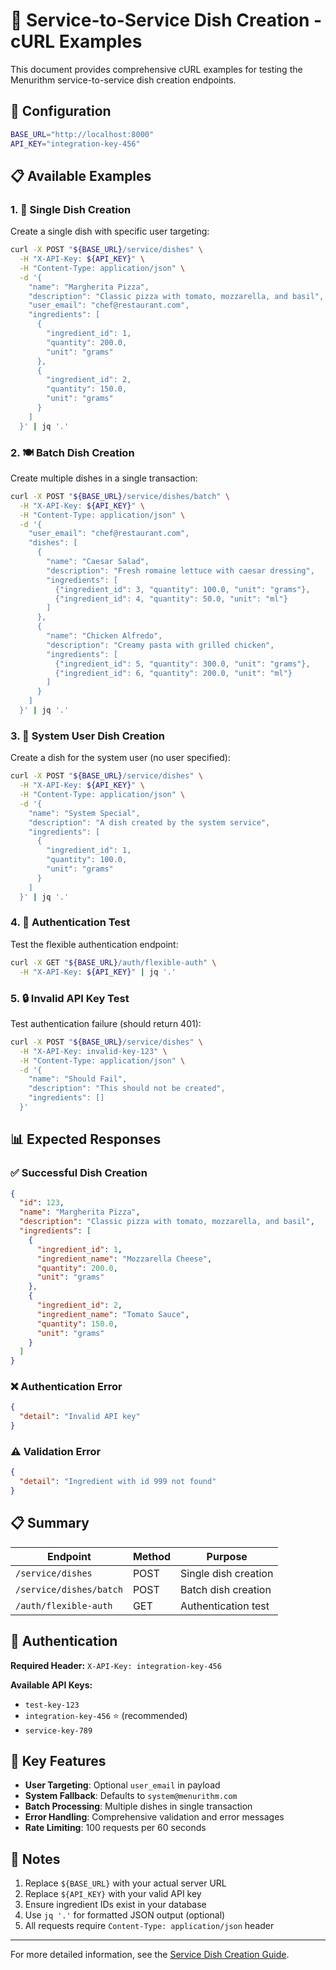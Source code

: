 # 🚀 Service-to-Service Dish Creation - cURL Examples

This document provides comprehensive cURL examples for testing the Menurithm service-to-service dish creation endpoints.

## 🔧 Configuration

```bash
BASE_URL="http://localhost:8000"
API_KEY="integration-key-456"
```

## 📋 Available Examples

### 1. 🍕 Single Dish Creation

Create a single dish with specific user targeting:

```bash
curl -X POST "${BASE_URL}/service/dishes" \
  -H "X-API-Key: ${API_KEY}" \
  -H "Content-Type: application/json" \
  -d '{
    "name": "Margherita Pizza",
    "description": "Classic pizza with tomato, mozzarella, and basil",
    "user_email": "chef@restaurant.com",
    "ingredients": [
      {
        "ingredient_id": 1,
        "quantity": 200.0,
        "unit": "grams"
      },
      {
        "ingredient_id": 2,
        "quantity": 150.0,
        "unit": "grams"
      }
    ]
  }' | jq '.'
```

### 2. 🍽️ Batch Dish Creation

Create multiple dishes in a single transaction:

```bash
curl -X POST "${BASE_URL}/service/dishes/batch" \
  -H "X-API-Key: ${API_KEY}" \
  -H "Content-Type: application/json" \
  -d '{
    "user_email": "chef@restaurant.com",
    "dishes": [
      {
        "name": "Caesar Salad",
        "description": "Fresh romaine lettuce with caesar dressing",
        "ingredients": [
          {"ingredient_id": 3, "quantity": 100.0, "unit": "grams"},
          {"ingredient_id": 4, "quantity": 50.0, "unit": "ml"}
        ]
      },
      {
        "name": "Chicken Alfredo", 
        "description": "Creamy pasta with grilled chicken",
        "ingredients": [
          {"ingredient_id": 5, "quantity": 300.0, "unit": "grams"},
          {"ingredient_id": 6, "quantity": 200.0, "unit": "ml"}
        ]
      }
    ]
  }' | jq '.'
```

### 3. 🤖 System User Dish Creation

Create a dish for the system user (no user specified):

```bash
curl -X POST "${BASE_URL}/service/dishes" \
  -H "X-API-Key: ${API_KEY}" \
  -H "Content-Type: application/json" \
  -d '{
    "name": "System Special",
    "description": "A dish created by the system service",
    "ingredients": [
      {
        "ingredient_id": 1,
        "quantity": 100.0,
        "unit": "grams"
      }
    ]
  }' | jq '.'
```

### 4. 🔄 Authentication Test

Test the flexible authentication endpoint:

```bash
curl -X GET "${BASE_URL}/auth/flexible-auth" \
  -H "X-API-Key: ${API_KEY}" | jq '.'
```

### 5. 🔒 Invalid API Key Test

Test authentication failure (should return 401):

```bash
curl -X POST "${BASE_URL}/service/dishes" \
  -H "X-API-Key: invalid-key-123" \
  -H "Content-Type: application/json" \
  -d '{
    "name": "Should Fail",
    "description": "This should not be created",
    "ingredients": []
  }'
```

## 📊 Expected Responses

### ✅ Successful Dish Creation

```json
{
  "id": 123,
  "name": "Margherita Pizza",
  "description": "Classic pizza with tomato, mozzarella, and basil",
  "ingredients": [
    {
      "ingredient_id": 1,
      "ingredient_name": "Mozzarella Cheese",
      "quantity": 200.0,
      "unit": "grams"
    },
    {
      "ingredient_id": 2,
      "ingredient_name": "Tomato Sauce",
      "quantity": 150.0,
      "unit": "grams"
    }
  ]
}
```

### ❌ Authentication Error

```json
{
  "detail": "Invalid API key"
}
```

### ⚠️ Validation Error

```json
{
  "detail": "Ingredient with id 999 not found"
}
```

## 📋 Summary

| Endpoint | Method | Purpose |
|----------|--------|---------|
| `/service/dishes` | POST | Single dish creation |
| `/service/dishes/batch` | POST | Batch dish creation |
| `/auth/flexible-auth` | GET | Authentication test |

## 🔑 Authentication

**Required Header:** `X-API-Key: integration-key-456`

**Available API Keys:**
- `test-key-123`
- `integration-key-456` ⭐ (recommended)
- `service-key-789`

## 🎯 Key Features

- **User Targeting**: Optional `user_email` in payload
- **System Fallback**: Defaults to `system@menurithm.com`
- **Batch Processing**: Multiple dishes in single transaction
- **Error Handling**: Comprehensive validation and error messages
- **Rate Limiting**: 100 requests per 60 seconds

## 📝 Notes

1. Replace `${BASE_URL}` with your actual server URL
2. Replace `${API_KEY}` with your valid API key
3. Ensure ingredient IDs exist in your database
4. Use `jq '.'` for formatted JSON output (optional)
5. All requests require `Content-Type: application/json` header

---

For more detailed information, see the [Service Dish Creation Guide](SERVICE_DISH_CREATION_GUIDE.md).
